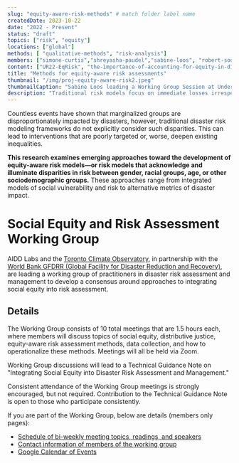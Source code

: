 ```yaml
---
slug: "equity-aware-risk-methods" # match folder label name
createdDate: 2023-10-22
date: "2022 - Present"
status: "draft"
topics: ["risk", "equity"]
locations: ["global"]
methods: [ "qualitative-methods", "risk-analysis"]
members: ["simone-curtis","shreyasha-paudel","sabine-loos", "robert-soden","rashmin-gunasekera","bramka-jafino", "karen-barns", "david-lallemant", "jocelyn-west"] # shreyasha, rashmin, bramka
content: ["UR22-EqRisk", "the-importance-of-accounting-for-equity-in-disaster-risk-models","anti-colonial-critique-of-climate-and-disaster-risk-models"]
title: "Methods for equity-aware risk assessments"
thumbnail: "/img/proj-equity-aware-risk2.jpeg"
thumbnailCaption: "Sabine Loos leading a Working Group Session at Understanding Risk 2022 in Florianopolis, Brazil."
description: "Traditional risk models focus on immediate losses irrespective of who is impacted. In this research, we work with risk modeling practitioners to develop an approach for the future of more equity-aware risk models." 
---
```

Countless events have shown that marginalized groups are disproportionately impacted by disasters, however, traditional disaster risk modeling frameworks do not explicitly consider such disparities. This can lead to interventions that are poorly targeted or, worse, deepen existing inequalities. 

**This research examines emerging approaches toward the development of equity-aware risk models—or risk models that acknowledge and illuminate disparities in risk between gender, racial groups, age, or other sociodemographic groups.** These approaches range from integrated models of social vulnerability and risk to alternative metrics of disaster impact.

# Social Equity and Risk Assessment Working Group
AIDD Labs and the [Toronto Climate Observatory](https://www.climateobservatory.ca/), in partnership with the [World Bank GFDRR (Global Facility for Disaster Reduction and Recovery)](https://www.gfdrr.org/en), are leading a working group of practitioners in disaster risk assessment and management to develop a consensus around approaches to integrating social equity into risk assessment. 

## Details
The Working Group consists of 10 total meetings that are 1.5 hours each, where members will discuss topics of social equity, distributive justice, equity-aware risk assessment methods, data collection, and how to operationalize these methods. Meetings will all be held via Zoom.

Working Group discussions will lead to a Technical Guidance Note on "Integrating Social Equity into Disaster Risk Assessment and Management."

Consistent attendance of the Working Group meetings is strongly encouraged, but not required. Contribution to the Technical Guidance Note is open to those who participate consistently.

If you are part of the Working Group, below are details (members only pages):

* <a href="https://docs.google.com/document/d/1bTJzDHz8W3ps3l2jYYV-rfnHzEoLkCijd_uElXdG8a0/edit?usp=sharing" target="_blank">Schedule of bi-weekly meeting topics, readings, and speakers</a>
* <a href="https://docs.google.com/spreadsheets/d/18N31wSQXesR31waQU9_qqFHiyKPID_qaQV8eBPub1FM/edit?usp=sharing" target="_blank">Contact information of members of the working group</a>
* <a href="https://calendar.google.com/calendar/u/0?cid=Y185MzIxMjE5MzJjY2JlMTQzMTFhMGQ4MzE4NTM0YWYzMmZjZDQzNTNiNDIyOTUwMzcyMmJkOGU4NDc0ODYzM2VhQGdyb3VwLmNhbGVuZGFyLmdvb2dsZS5jb20" target="_blank">Google Calendar of Events</a>

